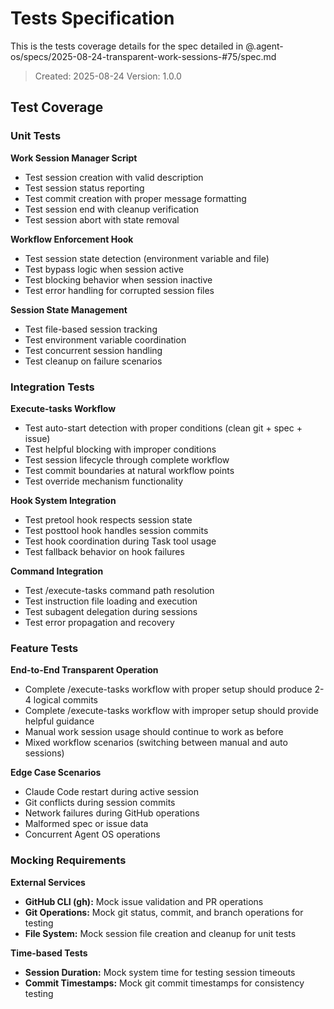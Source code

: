 # Tests Specification

This is the tests coverage details for the spec detailed in @.agent-os/specs/2025-08-24-transparent-work-sessions-#75/spec.md

> Created: 2025-08-24
> Version: 1.0.0

## Test Coverage

### Unit Tests

**Work Session Manager Script**
- Test session creation with valid description
- Test session status reporting
- Test commit creation with proper message formatting
- Test session end with cleanup verification
- Test session abort with state removal

**Workflow Enforcement Hook**
- Test session state detection (environment variable and file)
- Test bypass logic when session active
- Test blocking behavior when session inactive
- Test error handling for corrupted session files

**Session State Management**
- Test file-based session tracking
- Test environment variable coordination
- Test concurrent session handling
- Test cleanup on failure scenarios

### Integration Tests

**Execute-tasks Workflow**
- Test auto-start detection with proper conditions (clean git + spec + issue)
- Test helpful blocking with improper conditions
- Test session lifecycle through complete workflow
- Test commit boundaries at natural workflow points
- Test override mechanism functionality

**Hook System Integration**
- Test pretool hook respects session state
- Test posttool hook handles session commits
- Test hook coordination during Task tool usage
- Test fallback behavior on hook failures

**Command Integration**
- Test /execute-tasks command path resolution
- Test instruction file loading and execution
- Test subagent delegation during sessions
- Test error propagation and recovery

### Feature Tests

**End-to-End Transparent Operation**
- Complete /execute-tasks workflow with proper setup should produce 2-4 logical commits
- Complete /execute-tasks workflow with improper setup should provide helpful guidance
- Manual work session usage should continue to work as before
- Mixed workflow scenarios (switching between manual and auto sessions)

**Edge Case Scenarios**
- Claude Code restart during active session
- Git conflicts during session commits
- Network failures during GitHub operations
- Malformed spec or issue data
- Concurrent Agent OS operations

### Mocking Requirements

**External Services**
- **GitHub CLI (gh):** Mock issue validation and PR operations
- **Git Operations:** Mock git status, commit, and branch operations for testing
- **File System:** Mock session file creation and cleanup for unit tests

**Time-based Tests**
- **Session Duration:** Mock system time for testing session timeouts
- **Commit Timestamps:** Mock git commit timestamps for consistency testing